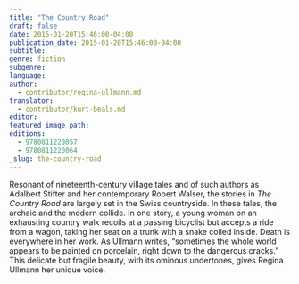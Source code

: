 ```yaml
---
title: "The Country Road"
draft: false
date: 2015-01-20T15:46:00-04:00
publication_date: 2015-01-20T15:46:00-04:00
subtitle:
genre: fiction
subgenre:
language:
author:
  - contributor/regina-ullmann.md
translator:
  - contributor/kurt-beals.md
editor:
featured_image_path:
editions:
  - 9780811220057
  - 9780811220064
_slug: the-country-road
---
```


Resonant of nineteenth-century village tales and of such authors as Adalbert Stifter and her contemporary Robert Walser, the stories in _The Country Road_ are largely set in the Swiss countryside. In these tales, the archaic and the modern collide. In one story, a young woman on an exhausting country walk recoils at a passing bicyclist but accepts a ride from a wagon, taking her seat on a trunk with a snake coiled inside. Death is everywhere in her work. As Ullmann writes, “sometimes the whole world appears to be painted on porcelain, right down to the dangerous cracks.” This delicate but fragile beauty, with its ominous undertones, gives Regina Ullmann her unique voice.

